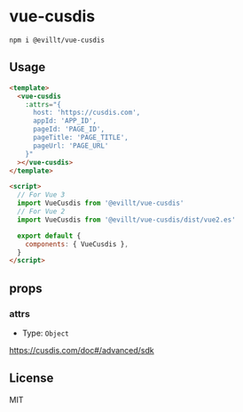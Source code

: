 # vue-cusdis

```console
npm i @evillt/vue-cusdis
```

## Usage

```html
<template>
  <vue-cusdis
    :attrs="{
      host: 'https://cusdis.com',
      appId: 'APP_ID',
      pageId: 'PAGE_ID',
      pageTitle: 'PAGE_TITLE',
      pageUrl: 'PAGE_URL'
    }"
  ></vue-cusdis>
</template>

<script>
  // For Vue 3
  import VueCusdis from '@evillt/vue-cusdis'
  // For Vue 2
  import VueCusdis from '@evillt/vue-cusdis/dist/vue2.es'

  export default {
    components: { VueCusdis },
  }
</script>
```

## props

### attrs

- Type: `Object`

https://cusdis.com/doc#/advanced/sdk

## License

MIT
